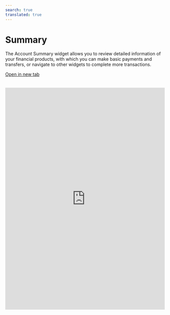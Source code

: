 ```yaml
---
search: true
translated: true
---
```


# Summary

The Account Summary widget allows you to review detailed information of your financial products, with which you can make basic payments and transfers, or navigate to other widgets to complete more transactions.

[Open in new tab](https://widgets.modyo.com/personas/summary)

<iframe src="https://widgets.modyo.com/personas/summary" width="100%" height="700px" frameBorder="0" style="overflow:auto;margin-top:20px;"/>

### Purpose 

The Account Summary presents a customer's financial state within the different products they have with the financial institution (Accounts and Credit Cards).

Each individual summary presents financial information within the specific product both numerically and graphically.

### Properties

#### Checking Account

The Checking Account section allows you to see an overview of the amounts available, as well as have access to transactions such as transfers and movements.

|Feature|Description|
|:------------|:----------|
|Available Balance|Shows the total available balance in the checking account.|
|Withdrawals|Allows you to see the total withdrawals within the account.|
|Deposits|Shows the total credits or deposits made to an account.|
|Line of Credit|Displays the line of credit status of the account.|
|Available Balance|Displays the total available balance in the line of credit associated with the account.|
|Transfer|Switches to the Transfer widget associated with the account.|
|Transactions|Switches to the Tranfers History widget, to see each movement in detail.||

#### Savings Account

Savings Accounts have the same features as Checking Accounts. However, Savings Accounts are not associated with Lines of Credit, and instead display a list of recent activity.

|Feature|Description|
|:------------|:----------|
|Available Balance|Show the total available balance in the Savings Account.|
|Withdrawals|Allows you to see the total withdrawals within the account.|
|Deposits|Shows the total credits or deposits made to an account.|
|Recent activity|Displays a list of the latest transactions made within the account, together with the amounts and dates.|
|Transfer|Switches to the Transfer widget associated with the account.|
|Transactions|Switches to the Tranfers History widget, to see each movement in detail.||

#### Credit Cards

Each of the credit cards has its own section within the summary, which shows the details of each card, the total amount of credit used, the amount available, and the latest movements.
In addition, it separates the national quota from the international one, including a graph that allows to see in proportion what has been used.

|Feature|Description|
|:------------|:----------|
|Available Credit|Shows the current credit balance used and the amount of credit available, plus a graph indicating the amount used verus the total credit limit.|
|Pay|Switches to the Card Payment widget, where you can pay invoiced amounts.|
|Transactions|Switches to the Transactions widget of the card, where you can review the details of each transaction.|

